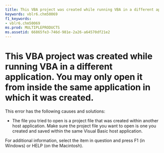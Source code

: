 ```yaml
---
title: This VBA project was created while running VBA in a different application. You may only open it from inside the same application in which it was created.
keywords: vblr6.chm50069
f1_keywords:
- vblr6.chm50069
ms.prod: MULTIPLEPRODUCTS
ms.assetid: 66865fe3-746d-981e-2a26-a64570df21e2
---
```



# This VBA project was created while running VBA in a different application. You may only open it from inside the same application in which it was created.

This error has the following causes and solutions:



- The file you tried to open is a project file that was created within another host application. Make sure the project file you want to open is one you created and saved within the same Visual Basic host application.
    

For additional information, select the item in question and press F1 (in Windows) or HELP (on the Macintosh).


